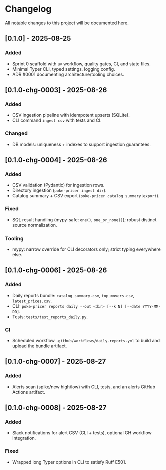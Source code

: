 # Changelog

All notable changes to this project will be documented here.

## [0.1.0] - 2025-08-25
### Added
- Sprint 0 scaffold with `uv` workflow, quality gates, CI, and state files.
- Minimal Typer CLI, typed settings, logging config.
- ADR #0001 documenting architecture/tooling choices.

## [0.1.0-chg-0003] - 2025-08-26
### Added
- CSV ingestion pipeline with idempotent upserts (SQLite).
- CLI command `ingest csv` with tests and CI.
### Changed
- DB models: uniqueness + indexes to support ingestion guarantees.

## [0.1.0-chg-0004] - 2025-08-26
### Added
- CSV validation (Pydantic) for ingestion rows.
- Directory ingestion (`poke-pricer ingest dir`).
- Catalog summary + CSV export (`poke-pricer catalog summary|export`).

### Fixed
- SQL result handling (mypy-safe: `one()`, `one_or_none()`); robust distinct source normalization.

### Tooling
- mypy: narrow override for CLI decorators only; strict typing everywhere else.

## [0.1.0-chg-0006] - 2025-08-26
### Added
- Daily reports bundle: `catalog_summary.csv`, `top_movers.csv`, `latest_prices.csv`.
- CLI: `poke-pricer reports daily --out <dir> [--k N] [--date YYYY-MM-DD]`.
- Tests: `tests/test_reports_daily.py`.

### CI
- Scheduled workflow `.github/workflows/daily-reports.yml` to build and upload the bundle artifact.

## [0.1.0-chg-0007] - 2025-08-27
### Added
- Alerts scan (spike/new high/low) with CLI, tests, and an alerts GitHub Actions artifact.

## [0.1.0-chg-0008] - 2025-08-27
### Added
- Slack notifications for alert CSV (CLI + tests), optional GH workflow integration.
### Fixed
- Wrapped long Typer options in CLI to satisfy Ruff E501.
